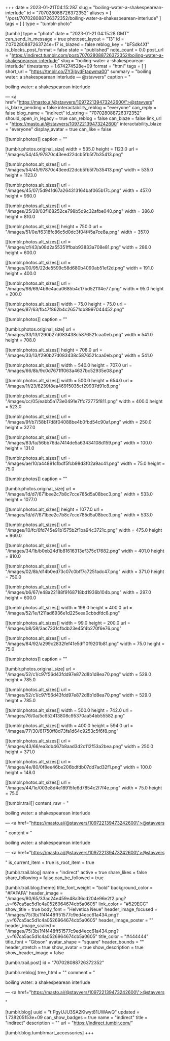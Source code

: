 +++
date = 2023-01-21T04:15:28Z
slug = "boiling-water-a-shakespearean-interlude"
id = "707028088726372352"
aliases = [ "/post/707028088726372352/boiling-water-a-shakespearean-interlude" ]
tags = [ ]
type = "tumblr-photo"

[tumblr]
type = "photo"
date = "2023-01-21 04:15:28 GMT"
can_send_in_message = true
photoset_layout = "13"
id = 7.070280887263724e+17
is_blazed = false
reblog_key = "bFSdk4Xf"
is_blocks_post_format = false
state = "published"
note_count = 0.0
post_url = "https://indirect.tumblr.com/post/707028088726372352/boiling-water-a-shakespearean-interlude"
slug = "boiling-water-a-shakespearean-interlude"
timestamp = 1.674274528e+09
format = "html"
tags = [ ]
short_url = "https://tmblr.co/ZY3jbydFtapwma00"
summary = "boiling water: a shakespearean interlude — @stavvers"
caption = "<p>boiling water: a shakespearean interlude</p> — <a href=\"https://masto.ai/@stavvers/109722139473242600\">@stavvers</a>"
is_blaze_pending = false
interactability_reblog = "everyone"
can_reply = false
blog_name = "indirect"
id_string = "707028088726372352"
should_open_in_legacy = true
can_reblog = false
can_blaze = false
link_url = "https://masto.ai/@stavvers/109722139473242600"
interactability_blaze = "everyone"
display_avatar = true
can_like = false

[[tumblr.photos]]
caption = ""

[tumblr.photos.original_size]
width = 535.0
height = 1123.0
url = "/images/54/45/97870c43eed22dcb5fb5f7b35413.png"

[[tumblr.photos.alt_sizes]]
url = "/images/54/45/97870c43eed22dcb5fb5f7b35413.png"
width = 535.0
height = 1123.0

[[tumblr.photos.alt_sizes]]
url = "/images/45/07/5d941d67a264313164baf065b17c.png"
width = 457.0
height = 960.0

[[tumblr.photos.alt_sizes]]
url = "/images/25/28/03f168252ce798b5d9c32afbe040.png"
width = 386.0
height = 810.0

[[tumblr.photos.alt_sizes]]
height = 750.0
url = "/images/51/0e/f6318fc86c5d0dc3f04f45a7ce8a.png"
width = 357.0

[[tumblr.photos.alt_sizes]]
url = "/images/cf/43/a08d2a55351ffbab93833a708e81.png"
width = 286.0
height = 600.0

[[tumblr.photos.alt_sizes]]
url = "/images/00/95/22de5599c58d680b4090ab51ef2d.png"
width = 191.0
height = 400.0

[[tumblr.photos.alt_sizes]]
url = "/images/98/69/4b6e4aca0685b4c17bd5211f4e77.png"
width = 95.0
height = 200.0

[[tumblr.photos.alt_sizes]]
width = 75.0
height = 75.0
url = "/images/87/63/fb47f862b4c26571db8997044452.png"

[[tumblr.photos]]
caption = ""

[tumblr.photos.original_size]
url = "/images/33/13/f290b27d083438c5876521caa0eb.png"
width = 541.0
height = 708.0

[[tumblr.photos.alt_sizes]]
height = 708.0
url = "/images/33/13/f290b27d083438c5876521caa0eb.png"
width = 541.0

[[tumblr.photos.alt_sizes]]
width = 540.0
height = 707.0
url = "/images/66/8b/9c0d7671ff063a4637bc52935e08.png"

[[tumblr.photos.alt_sizes]]
width = 500.0
height = 654.0
url = "/images/1f/23/6239f8ea46915035cf29937d91c8.png"

[[tumblr.photos.alt_sizes]]
url = "/images/cc/05/eabb5a173e0491e7ffc72775f811.png"
width = 400.0
height = 523.0

[[tumblr.photos.alt_sizes]]
url = "/images/9f/b7/58b17d8f04088be4b0fbd54c90af.png"
width = 250.0
height = 327.0

[[tumblr.photos.alt_sizes]]
url = "/images/83/fa/56bb76da7414de5a63434108d159.png"
width = 100.0
height = 131.0

[[tumblr.photos.alt_sizes]]
url = "/images/ae/10/a44891c1bdf5fcb98d3f02a9ac41.png"
width = 75.0
height = 75.0

[[tumblr.photos]]
caption = ""

[tumblr.photos.original_size]
url = "/images/1d/d7/671bee2c7b8c7cce785d5a08bec3.png"
width = 533.0
height = 1077.0

[[tumblr.photos.alt_sizes]]
height = 1077.0
url = "/images/1d/d7/671bee2c7b8c7cce785d5a08bec3.png"
width = 533.0

[[tumblr.photos.alt_sizes]]
url = "/images/10/fc/6fd745e91b1575b2f1ba94c3721c.png"
width = 475.0
height = 960.0

[[tumblr.photos.alt_sizes]]
url = "/images/34/1b/b0eb24d1b81616313ef375c17682.png"
width = 401.0
height = 810.0

[[tumblr.photos.alt_sizes]]
url = "/images/02/8b/d14b0ed73c07c0bff7c7251adc47.png"
width = 371.0
height = 750.0

[[tumblr.photos.alt_sizes]]
url = "/images/b6/67/e48a22188f9168718bd1936b104b.png"
width = 297.0
height = 600.0

[[tumblr.photos.alt_sizes]]
width = 198.0
height = 400.0
url = "/images/52/1e/f211ad6936e1d225eea0cbbdfdc8.png"

[[tumblr.photos.alt_sizes]]
width = 99.0
height = 200.0
url = "/images/b8/58/3ac7331cfbdb23e45f4b270f6e76.png"

[[tumblr.photos.alt_sizes]]
url = "/images/84/92/a299c2832fef41e5df10f9201b81.png"
width = 75.0
height = 75.0

[[tumblr.photos]]
caption = ""

[tumblr.photos.original_size]
url = "/images/52/c1/c97f56d43fdd97e872d8b1d8ea70.png"
width = 529.0
height = 785.0

[[tumblr.photos.alt_sizes]]
url = "/images/52/c1/c97f56d43fdd97e872d8b1d8ea70.png"
width = 529.0
height = 785.0

[[tumblr.photos.alt_sizes]]
width = 500.0
height = 742.0
url = "/images/76/0a/5c652413808c95370aa54bb55582.png"

[[tumblr.photos.alt_sizes]]
width = 400.0
height = 594.0
url = "/images/77/30/61750ff8d73fa1d64c9253c5f6f8.png"

[[tumblr.photos.alt_sizes]]
url = "/images/43/66/ea3db467b8aad3d2c112f53a2bea.png"
width = 250.0
height = 371.0

[[tumblr.photos.alt_sizes]]
url = "/images/4e/80/0f8ee46be206bdfdb07dd7ad32f1.png"
width = 100.0
height = 148.0

[[tumblr.photos.alt_sizes]]
url = "/images/44/1e/003e8d4e18915fe6d7854c2f7f4e.png"
width = 75.0
height = 75.0

[[tumblr.trail]]
content_raw = "<p><p>boiling water: a shakespearean interlude</p> — <a href=\"https://masto.ai/@stavvers/109722139473242600\">@stavvers</a></p>"
content = "<p><p>boiling water: a shakespearean interlude</p> &mdash; <a href=\"https://masto.ai/@stavvers/109722139473242600\">@stavvers</a></p>"
is_current_item = true
is_root_item = true

[tumblr.trail.blog]
name = "indirect"
active = true
share_likes = false
share_following = false
can_be_followed = true

[tumblr.trail.blog.theme]
title_font_weight = "bold"
background_color = "#FAFAFA"
header_image = "/images/80/65/33ac24e459e48a36cd204e96e2f2.png?_v=f67ca5ac5d1c4a0526964674cb5a0605"
link_color = "#529ECC"
show_title = true
body_font = "Helvetica Neue"
header_image_focused = "/images/75/3b/1f4f448ff51577c9ed4ecc61a434.png?_v=f67ca5ac5d1c4a0526964674cb5a0605"
header_image_poster = ""
header_image_scaled = "/images/75/3b/1f4f448ff51577c9ed4ecc61a434.png?_v=f67ca5ac5d1c4a0526964674cb5a0605"
title_color = "#444444"
title_font = "Gibson"
avatar_shape = "square"
header_bounds = ""
header_stretch = true
show_avatar = true
show_description = true
show_header_image = false

[tumblr.trail.post]
id = "707028088726372352"

[tumblr.reblog]
tree_html = ""
comment = "<p><p>boiling water: a shakespearean interlude</p> — <a href=\"https://masto.ai/@stavvers/109722139473242600\">@stavvers</a></p>"

[tumblr.blog]
uuid = "t:PgyUJU3SA2Klwyt81UWAwQ"
updated = 1.738205153e+09
can_show_badges = true
name = "indirect"
title = "indirect"
description = ""
url = "https://indirect.tumblr.com/"

[tumblr.blog.tumblrmart_accessories]
+++
